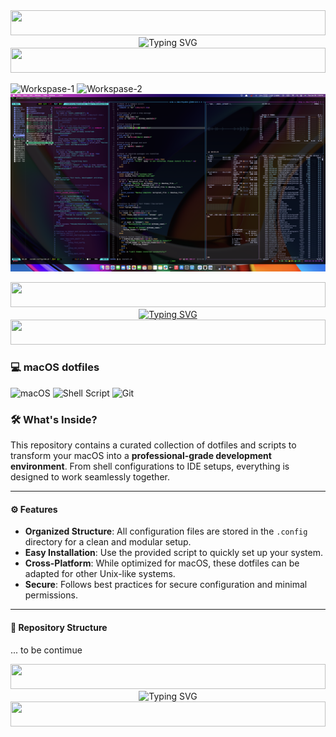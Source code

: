  <!-- Neon Line Separator -->
<img src="https://i.imgur.com/dBaSKWF.gif" height="40" width="100%">

<!-- Header Animation -->
<div align="center">
  <img src="https://readme-typing-svg.demolab.com?font=Fira+Code&size=32&duration=2800&pause=2000&color=A277FF&center=true&vCenter=true&width=1080&lines=💮+%7C+macOS+Configuration+Files+%7C+💮" alt="Typing SVG" />
</div>

<!-- Neon Line Separator  -->
<img src="https://i.imgur.com/dBaSKWF.gif" height="40" width="100%">

<!-- ![Workspace](https://raw.githubusercontent.com/zx0r/hyprdots-gentoo/main/assets/workspace.jpg)  -->

![Workspase-1](https://github.com/zx0r/VSCodium-Configuration/blob/main/.github/assets/Screen-1.jpg)
![Workspase-2](https://github.com/zx0r/VSCodium-Configuration/blob/main/.github/assets/Screen-2.jpg)
![Workspase-3](https://github.com/zx0r/macOS-dotfiles/blob/main/.github/assets/Kytty.jpg)

<!-- Neon Line Separator -->
<img src="https://i.imgur.com/dBaSKWF.gif" height="40" width="100%">

<div align="center">
  <a href="https://git.io/typing-svg">
    <img src="https://readme-typing-svg.demolab.com?font=Fira+Code&weight=500&size=22&pause=1000&color=FF00F6&center=true&vCenter=true&random=false&width=524&lines=%E2%8A%B9+Welcome+to+my+profile!+%CB%99%E1%B5%95%CB%99+%E2%8A%B9+" alt="Typing SVG">
  </a>
</div>

<!-- Neon Line Separator -->
<img src="https://i.imgur.com/dBaSKWF.gif" height="40" width="100%">


### 💻 macOS dotfiles

![macOS](https://img.shields.io/badge/macOS-13.0+-blue?logo=apple&logoColor=white)
![Shell Script](https://img.shields.io/badge/Shell_Script-0.0.1-green?logo=gnu-bash&logoColor=white)
![Git](https://img.shields.io/badge/Git-2.0+-orange?logo=git&logoColor=white)

### 🛠️ **What's Inside?**

This repository contains a curated collection of dotfiles and scripts to transform your macOS into a **professional-grade development environment**. From shell configurations to IDE setups, everything is designed to work seamlessly together.


---

#### ⚙️ Features

- **Organized Structure**: All configuration files are stored in the `.config` directory for a clean and modular setup.
- **Easy Installation**: Use the provided script to quickly set up your system.
- **Cross-Platform**: While optimized for macOS, these dotfiles can be adapted for other Unix-like systems.
- **Secure**: Follows best practices for secure configuration and minimal permissions.

---

#### 📂 Repository Structure

... to be contimue


  <!-- Neon Line Separator -->
<img src="https://i.imgur.com/dBaSKWF.gif" height="40" width="100%">

<!-- Header Animation -->
<div align="center">
  <img src="https://readme-typing-svg.demolab.com?font=Fira+Code&size=32&duration=2800&pause=2000&color=A277FF&center=true&vCenter=true&width=1080&lines=💮+%7C+macOS+Configuration+Files+%7C+💮" alt="Typing SVG" />
</div>

  <!-- Neon Line Separator -->
<img src="https://i.imgur.com/dBaSKWF.gif" height="40" width="100%">
